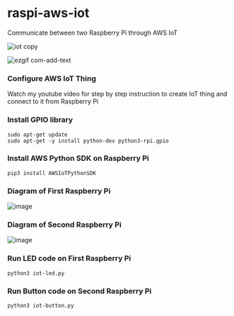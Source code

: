 # raspi-aws-iot
Communicate between two Raspberry Pi through AWS IoT

![iot copy](https://user-images.githubusercontent.com/9275193/51081892-86f5bd00-16c9-11e9-99e5-fe9e4a72f5e5.jpg)

![ezgif com-add-text](https://user-images.githubusercontent.com/9275193/51079601-dde29e80-1697-11e9-99a1-a1aa05d2c7f6.gif)


### Configure AWS IoT Thing
Watch my youtube video for step by step instruction to create IoT thing and connect to it from Raspberry Pi

### Install GPIO library 
```
sudo apt-get update
sudo apt-get -y install python-dev python3-rpi.gpio
```

### Install AWS Python SDK on Raspberry Pi

```
pip3 install AWSIoTPythonSDK
```

### Diagram of First Raspberry Pi
![image](https://github.com/just4give/raspi-aws-iot/blob/master/led.png)


### Diagram of Second Raspberry Pi
![image](https://github.com/just4give/raspi-aws-iot/blob/master/button.png)

### Run LED code on First Raspberry Pi
```
python3 iot-led.py
```
### Run Button code on Second Raspberry Pi
```
python3 iot-button.py
```
